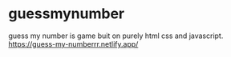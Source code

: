 # guessmynumber
guess my number is game buit on purely html css and javascript.
https://guess-my-numberrr.netlify.app/
